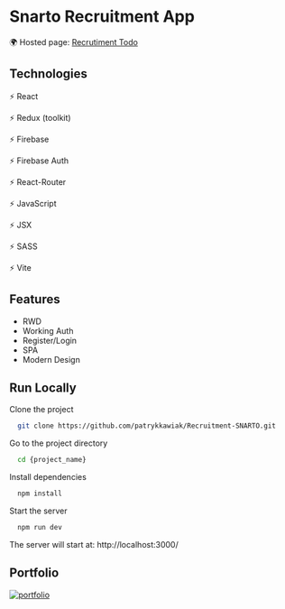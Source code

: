 # Snarto Recruitment App

🌍 Hosted page: [Recrutiment Todo](https://recruitment-snarto.vercel.app)

## Technologies

⚡️ React

⚡️ Redux (toolkit)

⚡️ Firebase

⚡️ Firebase Auth

⚡️ React-Router

⚡️ JavaScript

⚡️ JSX

⚡️ SASS

⚡️ Vite

## Features

- RWD
- Working Auth
- Register/Login
- SPA
- Modern Design

## Run Locally

Clone the project

```bash
  git clone https://github.com/patrykkawiak/Recruitment-SNARTO.git
```

Go to the project directory

```bash
  cd {project_name}
```

Install dependencies

```bash
  npm install
```

Start the server

```bash
  npm run dev
```

The server will start at: http://localhost:3000/

## Portfolio

[![portfolio](https://img.shields.io/badge/my_portfolio-000?style=for-the-badge&logo=ko-fi&logoColor=white)](https://portfolio-patrykkawiak.vercel.app/)
